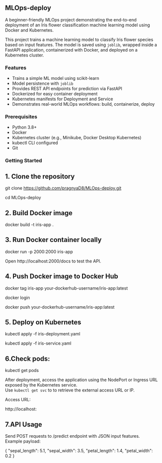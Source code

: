 ## MLOps-deploy

A beginner-friendly MLOps project demonstrating the end-to-end deployment of an Iris flower classification machine learning model using Docker and Kubernetes.

This project trains a machine learning model to classify Iris flower species based on input features. The model is saved using `joblib`, wrapped inside a FastAPI application, containerized with Docker, and deployed on a Kubernetes cluster.

### Features

- Trains a simple ML model using scikit-learn
- Model persistence with `joblib`
- Provides REST API endpoints for prediction via FastAPI
- Dockerized for easy container deployment
- Kubernetes manifests for Deployment and Service
- Demonstrates real-world MLOps workflows: build, containerize, deploy


### Prerequisites

- Python 3.8+
- Docker
- Kubernetes cluster (e.g., Minikube, Docker Desktop Kubernetes)
- kubectl CLI configured
- Git

### Getting Started

## 1. Clone the repository

git clone https://github.com/pragnyaD8/MLOps-deploy.git

cd MLOps-deploy

## 2. Build Docker image

docker build -t iris-app .

## 3. Run Docker container locally

docker run -p 2000:2000 iris-app

Open http://localhost:2000/docs to test the API.

## 4. Push Docker image to Docker Hub

docker tag iris-app your-dockerhub-username/iris-app:latest

docker login

docker push your-dockerhub-username/iris-app:latest

## 5. Deploy on Kubernetes

kubectl apply -f iris-deployment.yaml

kubectl apply -f iris-service.yaml

## 6.Check pods:

kubectl get pods 

After deployment, access the application using the NodePort or Ingress URL exposed by the Kubernetes service.  
Use `kubectl get svc` to to retrieve the external access URL or IP.

Access URL:

http://localhost:<port>

## 7.API Usage

Send POST requests to /predict endpoint with JSON input features. Example payload:

{
  "sepal_length": 5.1,
  "sepal_width": 3.5,
  "petal_length": 1.4,
  "petal_width": 0.2
}
